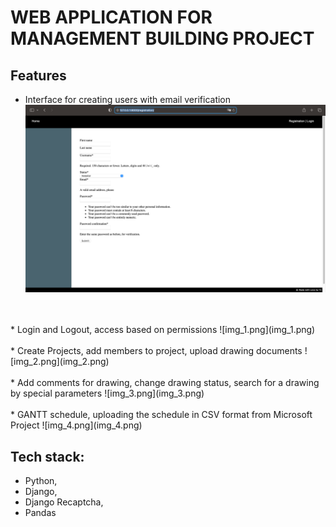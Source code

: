 # WEB APPLICATION FOR MANAGEMENT BUILDING PROJECT

## Features

* Interface for creating users with email verification
    ![img.png](img.png)
<br>
<br>
* Login and Logout, access based on permissions
![img_1.png](img_1.png)
<br>
<br>
* Create Projects, add members to project, upload drawing documents
![img_2.png](img_2.png)
<br>
<br>
* Add comments for drawing, change drawing status, search for a drawing by special parameters
![img_3.png](img_3.png)
<br>
<br>
* GANTT schedule, uploading the schedule in CSV format from Microsoft Project
![img_4.png](img_4.png)

## Tech stack: 
* Python, 
* Django, 
* Django Recaptcha, 
* Pandas